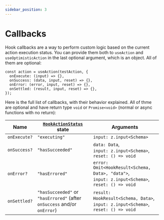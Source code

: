 ```yaml
---
sidebar_position: 3
---
```


# Callbacks

Hook callbacks are a way to perform custom logic based on the current action execution status. You can provide them both to `useAction` and `useOptimisticAction` in the last optional argument, which is an object. All of them are optional:

```tsx
const action = useAction(testAction, {
  onExecute: (input) => {},
  onSuccess: (data, input, reset) => {},
  onError: (error, input, reset) => {},
  onSettled: (result, input, reset) => {},
});
```

Here is the full list of callbacks, with their behavior explained. All of thme are optional and have return type `void` or `Promise<void>` (normal or async functions with no return):

| Name         | [`HookActionStatus`](/docs/types#hookactionstatus) state               | Arguments                                                                                                |
|--------------|------------------------------------------------------------------------|----------------------------------------------------------------------------------------------------------|
| `onExecute?` | `"executing"`                                                          | `input: z.input<Schema>`                                                                                 |
| `onSuccess?` | `"hasSucceeded"`                                                        | `data: Data`,<br/> `input: z.input<Schema>`,<br/> `reset: () => void`                                    |
| `onError?`   | `"hasErrored"`                                                         | `error: Omit<HookResult<Schema, Data>, "data">`,<br/> `input: z.input<Schema>`,<br/> `reset: () => void` |
| `onSettled?` | `"hasSucceeded"` or `"hasErrored"` (after `onSuccess` and/or `onError`) | `result: HookResult<Schema, Data>`,<br/> `input: z.input<Schema>`,<br/> `reset: () => void`              |